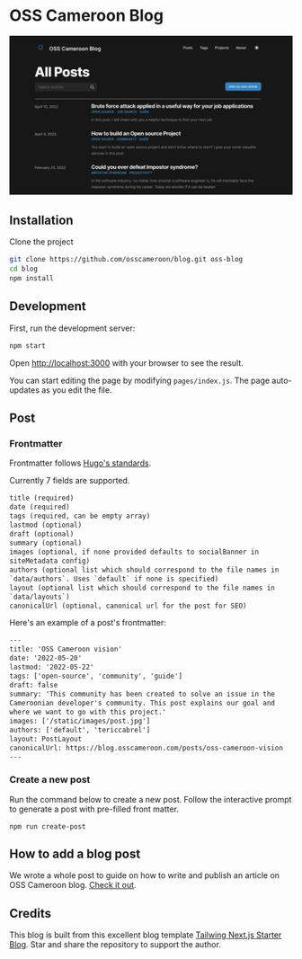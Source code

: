 # OSS Cameroon Blog

![OSS blog banner](./public/static/images/banner.png)

## Installation

Clone the project

```bash
git clone https://github.com/osscameroon/blog.git oss-blog
cd blog
npm install
```

## Development

First, run the development server:

```bash
npm start
```

Open [http://localhost:3000](http://localhost:3000) with your browser to see the result.

You can start editing the page by modifying `pages/index.js`. The page auto-updates as you edit the file.

## Post

### Frontmatter

Frontmatter follows [Hugo's standards](https://gohugo.io/content-management/front-matter/).

Currently 7 fields are supported.

```
title (required)
date (required)
tags (required, can be empty array)
lastmod (optional)
draft (optional)
summary (optional)
images (optional, if none provided defaults to socialBanner in siteMetadata config)
authors (optional list which should correspond to the file names in `data/authors`. Uses `default` if none is specified)
layout (optional list which should correspond to the file names in `data/layouts`)
canonicalUrl (optional, canonical url for the post for SEO)
```

Here's an example of a post's frontmatter:

```
---
title: 'OSS Cameroon vision'
date: '2022-05-20'
lastmod: '2022-05-22'
tags: ['open-source', 'community', 'guide']
draft: false
summary: 'This community has been created to solve an issue in the Cameroonian developer's community. This post explains our goal and where we want to go with this project.'
images: ['/static/images/post.jpg']
authors: ['default', 'tericcabrel']
layout: PostLayout
canonicalUrl: https://blog.osscameroon.com/posts/oss-cameroon-vision
---
```

### Create a new post

Run the command below to create a new post.
Follow the interactive prompt to generate a post with pre-filled front matter.

```shell
npm run create-post
```

## How to add a blog post
We wrote a whole post to guide on how to write and publish an article on OSS Cameroon blog. [Check it out](https://blog.osscameroon.com/posts/how-to-write-a-post-on-oss-cameroon-blog).

## Credits
This blog is built from this excellent blog template [Tailwing Next.js Starter Blog](https://github.com/timlrx/tailwind-nextjs-starter-blog). Star and share the repository to support the author. 
